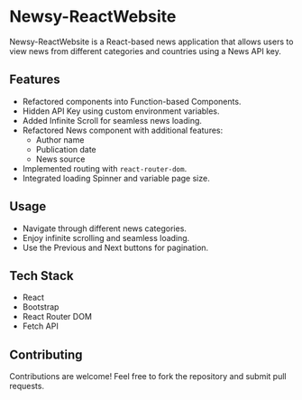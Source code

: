 # Newsy-ReactWebsite

Newsy-ReactWebsite is a React-based news application that allows users to view news from different categories and countries using a News API key. 

## Features

- Refactored components into Function-based Components.
- Hidden API Key using custom environment variables.
- Added Infinite Scroll for seamless news loading.
- Refactored News component with additional features:
  - Author name
  - Publication date
  - News source
- Implemented routing with `react-router-dom`.
- Integrated loading Spinner and variable page size.

## Usage

- Navigate through different news categories.
- Enjoy infinite scrolling and seamless loading.
- Use the Previous and Next buttons for pagination.

## Tech Stack

- React
- Bootstrap
- React Router DOM
- Fetch API

## Contributing

Contributions are welcome! Feel free to fork the repository and submit pull requests.
